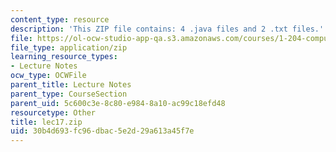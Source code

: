 ```yaml
---
content_type: resource
description: 'This ZIP file contains: 4 .java files and 2 .txt files.'
file: https://ol-ocw-studio-app-qa.s3.amazonaws.com/courses/1-204-computer-algorithms-in-systems-engineering-spring-2010/30b4d693fc96dbac5e2d29a613a45f7e_lec17.zip
file_type: application/zip
learning_resource_types:
- Lecture Notes
ocw_type: OCWFile
parent_title: Lecture Notes
parent_type: CourseSection
parent_uid: 5c600c3e-8c80-e984-8a10-ac99c18efd48
resourcetype: Other
title: lec17.zip
uid: 30b4d693-fc96-dbac-5e2d-29a613a45f7e
---
```


